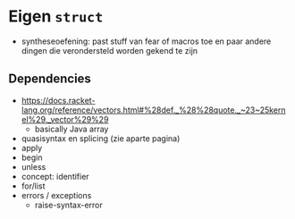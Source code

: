 # Eigen `struct`
- syntheseoefening: past stuff van fear of macros toe en paar andere dingen die verondersteld worden gekend te zijn

## Dependencies
- https://docs.racket-lang.org/reference/vectors.html#%28def._%28%28quote._~23~25kernel%29._vector%29%29
  - basically Java array
- quasisyntax en splicing (zie aparte pagina)
- apply
- begin
- unless
- concept: identifier
- for/list
- errors / exceptions
  - raise-syntax-error
